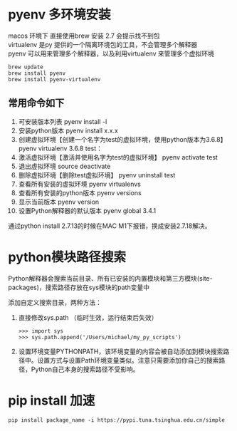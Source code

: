# pyenv 多环境安装
macos 环境下 直接使用brew 安装 2.7 会提示找不到包    
virtualenv 是py 提供的一个隔离环境包的工具，不会管理多个解释器  
pyenv 可以用来管理多个解释器，以及利用virtualenv 来管理多个虚拟环境  

```
brew update
brew install pyenv
brew install pyenv-virtualenv

```

## 常用命令如下
1. 可安装版本列表 pyenv install -l
2. 安装python版本 pyenv install x.x.x
3. 创建虚拟环境【创建一个名字为test的虚拟环境，使用python版本为3.6.8】 pyenv virtualenv 3.6.8 test：
4. 激活虚拟环境【激活并使用名字为test的虚拟环境】 pyenv activate test
5. 退出虚拟环境 source deactivate
6. 删除虚拟环境【删除test虚拟环境】 pyenv uninstall test
7. 查看所有安装的虚拟环境 pyenv virtualenvs
8. 查看所有安装的python版本 pyenv versions
9. 显示当前版本 pyenv version
10. 设置Python解释器的默认版本 pyenv global 3.4.1

通过python install 2.7.13的时候在MAC M1下报错，换成安装2.7.18解决。



# python模块路径搜索
Python解释器会搜索当前目录、所有已安装的内置模块和第三方模块(site-packages)，搜索路径存放在sys模块的path变量中

添加自定义搜索目录，两种方法：
1. 直接修改sys.path （临时生效，运行结束后失效）
    ```shell
    >>> import sys
    >>> sys.path.append('/Users/michael/my_py_scripts')
    ```
2. 设置环境变量PYTHONPATH，该环境变量的内容会被自动添加到模块搜索路径中。设置方式与设置Path环境变量类似。注意只需要添加你自己的搜索路径，Python自己本身的搜索路径不受影响。


# pip install 加速
```
pip install package_name -i https://pypi.tuna.tsinghua.edu.cn/simple
```